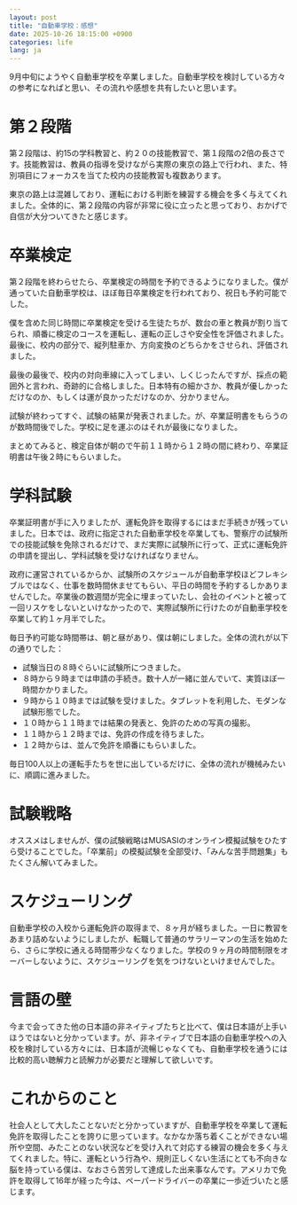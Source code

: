 ```yaml
---
layout: post
title: "自動車学校：感想"
date: 2025-10-26 18:15:00 +0900
categories: life
lang: ja
---
```


9月中旬にようやく自動車学校を卒業しました。自動車学校を検討している方々の参考になればと思い、その流れや感想を共有したいと思います。

# 第２段階

第２段階は、約15の学科教習と、約２０の技能教習で、第１段階の2倍の長さです。技能教習は、教員の指導を受けながら実際の東京の路上で行われ、また、特別項目にフォーカスを当てた校内の技能教習も複数あります。

東京の路上は混雑しており、運転における判断を練習する機会を多く与えてくれました。全体的に、第２段階の内容が非常に役に立ったと思っており、おかげで自信が大分ついてきたと感じます。

# 卒業検定

第２段階を終わらせたら、卒業検定の時間を予約できるようになりました。僕が通っていた自動車学校は、ほぼ毎日卒業検定を行われており、祝日も予約可能でした。

僕を含めた同じ時間に卒業検定を受ける生徒たちが、数台の車と教員が割り当てられ、順番に検定のコースを運転し、運転の正しさや安全性を評価されました。最後に、校内の部分で、縦列駐車か、方向変換のどちらかをさせられ、評価されました。

最後の最後で、校内の対向車線に入ってしまい、しくじったんですが、採点の範囲外と言われ、奇跡的に合格しました。日本特有の細かさか、教員が優しかっただけなのか、もしくは運が良かっただけなのか、分かりません。

試験が終わってすぐ、試験の結果が発表されました。が、卒業証明書をもらうのが数時間後でした。学校に足を運ぶのはそれが最後になりました。

まとめてみると、検定自体が朝ので午前１１時から１２時の間に終わり、卒業証明書は午後２時にもらいました。

# 学科試験

卒業証明書が手に入りましたが、運転免許を取得するにはまだ手続きが残っていました。日本では、政府に指定された自動車学校を卒業しても、警察庁の試験所での技能試験を免除されるだけで、まだ実際に試験所に行って、正式に運転免許の申請を提出し、学科試験を受けなければなりません。

政府に運営されているからか、試験所のスケジュールが自動車学校ほどフレキシブルではなく、仕事を数時間休ませてもらい、平日の時間を予約するしかありませんでした。卒業後の数週間が完全に埋まっていたし、会社のイベントと被って一回リスケをしないといけなかったので、実際試験所に行けたのが自動車学校を卒業して約１ヶ月半でした。

毎日予約可能な時間帯は、朝と昼があり、僕は朝にしました。全体の流れが以下の通りでした：

- 試験当日の８時ぐらいに試験所につきました。
- ８時から９時までは申請の手続き。数十人が一緒に並んでいて、実質ほぼ一時間かかりました。
- ９時から１０時までは試験を受けました。タブレットを利用した、モダンな試験形態でした。
- １０時から１１時までは結果の発表と、免許のための写真の撮影。
- １１時から１２時までは、免許の作成を待ちました。
- １２時からは、並んで免許を順番にもらいました。

毎日100人以上の運転手たちを世に出しているだけに、全体の流れが機械みたいに、順調に進みました。


# 試験戦略

オススメはしませんが、僕の試験戦略はMUSASIのオンライン模擬試験をひたすら受けることでした。「卒業前」の模擬試験を全部受け、「みんな苦手問題集」もたくさん解いてみました。

# スケジューリング

自動車学校の入校から運転免許の取得まで、８ヶ月が経ちました。一日に教習をあまり詰めないようにしましたが、転職して普通のサラリーマンの生活を始めたら、さらに学校に通える時間帯少なくなりました。学校の９ヶ月の時間制限をオーバーしないように、スケジューリングを気をつけないといけませんでした。

# 言語の壁

今まで会ってきた他の日本語の非ネイティブたちと比べて、僕は日本語が上手いほうではないと分かっています。が、非ネイティブで日本語の自動車学校への入校を検討している方々には、日本語が流暢じゃなくても、自動車学校を通うには比較的高い聴解力と読解力が必要だと理解して欲しいです。

# これからのこと

社会人として大したことないだと分かっていますが、自動車学校を卒業して運転免許を取得したことを誇りに思っています。なかなか落ち着くことができない場所や空間、みたことのない状況などを受け入れて対応する練習の機会を多く与えてくれました。特に、運転という行為や、規則正しくない生活にとても不向きな脳を持っている僕は、なおさら苦労して達成した出来事なんです。アメリカで免許を取得して16年が経った今は、ペーパードライバーの卒業に一歩近づいたと感じます。
